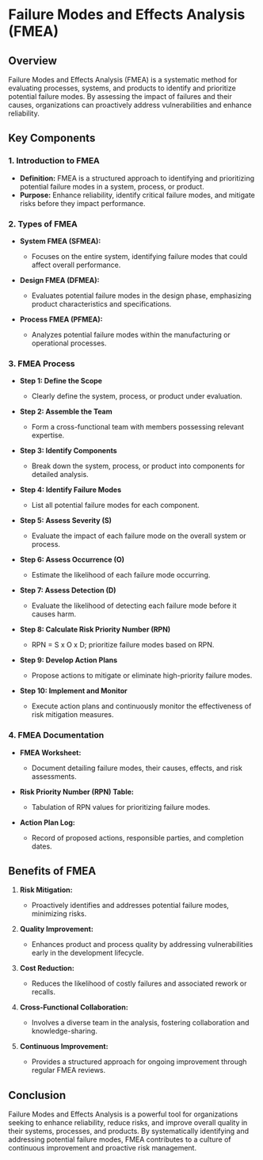 # Failure Modes and Effects Analysis (FMEA)

## Overview

Failure Modes and Effects Analysis (FMEA) is a systematic method for evaluating processes, systems, and products to identify and prioritize potential failure modes. By assessing the impact of failures and their causes, organizations can proactively address vulnerabilities and enhance reliability.

## Key Components

### 1. Introduction to FMEA

- **Definition:** FMEA is a structured approach to identifying and prioritizing potential failure modes in a system, process, or product.
- **Purpose:** Enhance reliability, identify critical failure modes, and mitigate risks before they impact performance.

### 2. Types of FMEA

- **System FMEA (SFMEA):**
  - Focuses on the entire system, identifying failure modes that could affect overall performance.
  
- **Design FMEA (DFMEA):**
  - Evaluates potential failure modes in the design phase, emphasizing product characteristics and specifications.

- **Process FMEA (PFMEA):**
  - Analyzes potential failure modes within the manufacturing or operational processes.

### 3. FMEA Process

- **Step 1: Define the Scope**
  - Clearly define the system, process, or product under evaluation.
 
- **Step 2: Assemble the Team**
  - Form a cross-functional team with members possessing relevant expertise.

- **Step 3: Identify Components**
  - Break down the system, process, or product into components for detailed analysis.

- **Step 4: Identify Failure Modes**
  - List all potential failure modes for each component.

- **Step 5: Assess Severity (S)**
  - Evaluate the impact of each failure mode on the overall system or process.

- **Step 6: Assess Occurrence (O)**
  - Estimate the likelihood of each failure mode occurring.

- **Step 7: Assess Detection (D)**
  - Evaluate the likelihood of detecting each failure mode before it causes harm.

- **Step 8: Calculate Risk Priority Number (RPN)**
  - RPN = S x O x D; prioritize failure modes based on RPN.

- **Step 9: Develop Action Plans**
  - Propose actions to mitigate or eliminate high-priority failure modes.

- **Step 10: Implement and Monitor**
  - Execute action plans and continuously monitor the effectiveness of risk mitigation measures.

### 4. FMEA Documentation

- **FMEA Worksheet:**
  - Document detailing failure modes, their causes, effects, and risk assessments.

- **Risk Priority Number (RPN) Table:**
  - Tabulation of RPN values for prioritizing failure modes.

- **Action Plan Log:**
  - Record of proposed actions, responsible parties, and completion dates.

## Benefits of FMEA

1. **Risk Mitigation:**
   - Proactively identifies and addresses potential failure modes, minimizing risks.

2. **Quality Improvement:**
   - Enhances product and process quality by addressing vulnerabilities early in the development lifecycle.

3. **Cost Reduction:**
   - Reduces the likelihood of costly failures and associated rework or recalls.

4. **Cross-Functional Collaboration:**
   - Involves a diverse team in the analysis, fostering collaboration and knowledge-sharing.

5. **Continuous Improvement:**
   - Provides a structured approach for ongoing improvement through regular FMEA reviews.

## Conclusion

Failure Modes and Effects Analysis is a powerful tool for organizations seeking to enhance reliability, reduce risks, and improve overall quality in their systems, processes, and products. By systematically identifying and addressing potential failure modes, FMEA contributes to a culture of continuous improvement and proactive risk management.

